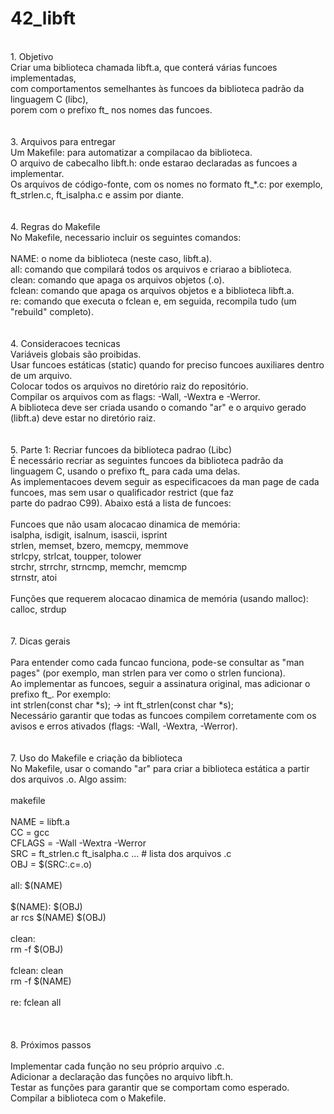 # 42_libft
<br/>
1. Objetivo<br/>
Criar uma biblioteca chamada libft.a, que conterá várias funcoes implementadas,<br/>
com comportamentos semelhantes às funcoes da biblioteca padrão da linguagem C (libc),<br/>
porem com o prefixo ft_ nos nomes das funcoes.<br/>
<br/>
<br/>
3. Arquivos para entregar<br/>
    Um Makefile: para automatizar a compilacao da biblioteca.<br/>
    O arquivo de cabecalho libft.h: onde estarao declaradas as funcoes a implementar.<br/>
    Os arquivos de código-fonte, com os nomes no formato ft_*.c: por exemplo, ft_strlen.c, ft_isalpha.c e assim por diante.<br/>
<br/>
<br/>
4. Regras do Makefile<br/>
No Makefile, necessario incluir os seguintes comandos:<br/>
<br/>
    NAME: o nome da biblioteca (neste caso, libft.a).<br/>
    all: comando que compilará todos os arquivos e criarao a biblioteca.<br/>
    clean: comando que apaga os arquivos objetos (.o).<br/>
    fclean: comando que apaga os arquivos objetos e a biblioteca libft.a.<br/>
    re: comando que executa o fclean e, em seguida, recompila tudo (um "rebuild" completo).<br/>
<br/>
<br/>
4. Consideracoes tecnicas<br/>
    Variáveis globais são proibidas.<br/>
    Usar funcoes estáticas (static) quando for preciso funcoes auxiliares dentro de um arquivo.<br/>
    Colocar todos os arquivos no diretório raiz do repositório.<br/>
    Compilar os arquivos com as flags: -Wall, -Wextra e -Werror.<br/>
    A biblioteca deve ser criada usando o comando "ar" e o arquivo gerado (libft.a) deve estar no diretório raiz.<br/>
<br/>
<br/>
5. Parte 1: Recriar funcoes da biblioteca padrao (Libc)<br/>
É necessário recriar as seguintes funcoes da biblioteca padrão da linguagem C, usando o prefixo ft_ para cada uma delas.<br/>
As implementacoes devem seguir as especificacoes da man page de cada funcoes, mas sem usar o qualificador restrict (que faz<br/>
parte do padrao C99). Abaixo está a lista de funcoes:<br/>
<br/>
    Funcoes que não usam alocacao dinamica de memória:<br/>
        isalpha, isdigit, isalnum, isascii, isprint<br/>
        strlen, memset, bzero, memcpy, memmove<br/>
        strlcpy, strlcat, toupper, tolower<br/>
        strchr, strrchr, strncmp, memchr, memcmp<br/>
        strnstr, atoi<br/>
<br/>
    Funções que requerem alocacao dinamica de memória (usando malloc):<br/>
        calloc, strdup<br/>
<br/>
<br/>
7. Dicas gerais<br/>
<br/>
    Para entender como cada funcao funciona, pode-se consultar as "man pages" (por exemplo, man strlen para ver como o strlen funciona).<br/>
    Ao implementar as funcoes, seguir a assinatura original, mas adicionar o prefixo ft_. Por exemplo:<br/>
        int strlen(const char *s); → int ft_strlen(const char *s);<br/>
   Necessário garantir que todas as funcoes compilem corretamente com os avisos e erros ativados (flags: -Wall, -Wextra, -Werror).<br/>
<br/>
<br/>
7. Uso do Makefile e criação da biblioteca<br/>
No Makefile, usar o comando "ar" para criar a biblioteca estática a partir dos arquivos .o. Algo assim:<br/>
<br/>
makefile<br/>
<br/>
NAME = libft.a<br/>
CC = gcc<br/>
CFLAGS = -Wall -Wextra -Werror<br/>
SRC = ft_strlen.c ft_isalpha.c ... # lista dos arquivos .c<br/>
OBJ = $(SRC:.c=.o)<br/>
<br/>
all: $(NAME)<br/>
<br/>
$(NAME): $(OBJ)<br/>
	ar rcs $(NAME) $(OBJ)<br/>
<br/>
clean:<br/>
	rm -f $(OBJ)<br/>
 <br/>
fclean: clean<br/>
	rm -f $(NAME)<br/>
<br/>
re: fclean all<br/>
<br/>
<br/>
<br/>
8. Próximos passos<br/>
<br/>
    Implementar cada função no seu próprio arquivo .c.<br/>
    Adicionar a declaração das funções no arquivo libft.h.<br/>
    Testar as funções para garantir que se comportam como esperado.<br/>
    Compilar a biblioteca com o Makefile.<br/>

